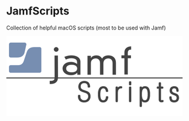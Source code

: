# JamfScripts
Collection of helpful macOS scripts (most to be used with Jamf)

<img align="center" src="images/jamfScripts.png" />
